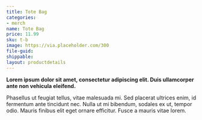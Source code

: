 ```yaml
---
title: Tote Bag
categories:
- merch
name: Tote Bag
price: 11.99
sku: t-b
image: https://via.placeholder.com/300
file-guid: 
shippable: 
layout: productdetails
---
```


**Lorem ipsum dolor sit amet, consectetur adipiscing elit. Duis ullamcorper ante non vehicula eleifend.**

Phasellus ut feugiat tellus, vitae malesuada mi. Sed placerat ultrices enim, id fermentum ante tincidunt nec.
Nulla ut mi bibendum, sodales ex ut, tempor odio. Mauris finibus elit eget ornare efficitur. Fusce a mauris vitae lorem.